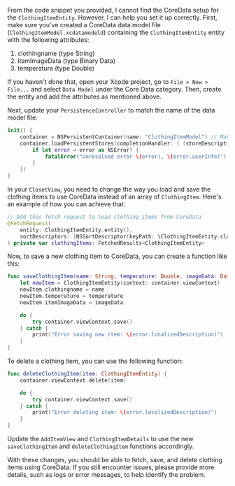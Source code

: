 From the code snippet you provided, I cannot find the CoreData setup for the `ClothingItemEntity`. However, I can help you set it up correctly. First, make sure you've created a CoreData data model file (`ClothingItemModel.xcdatamodeld`) containing the `ClothingItemEntity` entity with the following attributes:

1. clothingname (type String)
2. itemImageData (type Binary Data)
3. temperature (type Double)

If you haven't done that, open your Xcode project, go to `File > New > File...` and select `Data Model` under the Core Data category. Then, create the entity and add the attributes as mentioned above.

Next, update your `PersistenceController` to match the name of the data model file:

```swift
init() {
    container = NSPersistentContainer(name: "ClothingItemModel") // Make sure to use the name of your data model file
    container.loadPersistentStores(completionHandler: { (storeDescription, error) in
        if let error = error as NSError? {
            fatalError("Unresolved error \(error), \(error.userInfo)")
        }
    })
}
```

In your `ClosetView`, you need to change the way you load and save the clothing items to use CoreData instead of an array of `ClothingItem`. Here's an example of how you can achieve that:

```swift
// Add this fetch request to load clothing items from CoreData
@FetchRequest(
    entity: ClothingItemEntity.entity(),
    sortDescriptors: [NSSortDescriptor(keyPath: \ClothingItemEntity.clothingname, ascending: true)]
) private var clothingItems: FetchedResults<ClothingItemEntity>
```

Now, to save a new clothing item to CoreData, you can create a function like this:

```swift
func saveClothingItem(name: String, temperature: Double, imageData: Data) {
    let newItem = ClothingItemEntity(context: container.viewContext)
    newItem.clothingname = name
    newItem.temperature = temperature
    newItem.itemImageData = imageData

    do {
        try container.viewContext.save()
    } catch {
        print("Error saving new item: \(error.localizedDescription)")
    }
}
```

To delete a clothing item, you can use the following function:

```swift
func deleteClothingItem(item: ClothingItemEntity) {
    container.viewContext.delete(item)

    do {
        try container.viewContext.save()
    } catch {
        print("Error deleting item: \(error.localizedDescription)")
    }
}
```

Update the `AddItemView` and `ClothingItemDetails` to use the new `saveClothingItem` and `deleteClothingItem` functions accordingly.

With these changes, you should be able to fetch, save, and delete clothing items using CoreData. If you still encounter issues, please provide more details, such as logs or error messages, to help identify the problem.
